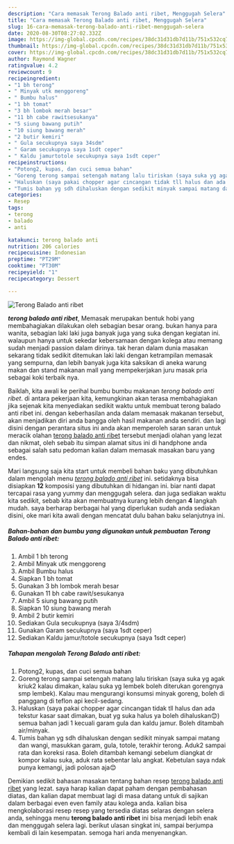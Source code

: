 ```yaml
---
description: "Cara memasak Terong Balado anti ribet, Menggugah Selera"
title: "Cara memasak Terong Balado anti ribet, Menggugah Selera"
slug: 16-cara-memasak-terong-balado-anti-ribet-menggugah-selera
date: 2020-08-30T08:27:02.332Z
image: https://img-global.cpcdn.com/recipes/38dc31d31db7d11b/751x532cq70/terong-balado-anti-ribet-foto-resep-utama.jpg
thumbnail: https://img-global.cpcdn.com/recipes/38dc31d31db7d11b/751x532cq70/terong-balado-anti-ribet-foto-resep-utama.jpg
cover: https://img-global.cpcdn.com/recipes/38dc31d31db7d11b/751x532cq70/terong-balado-anti-ribet-foto-resep-utama.jpg
author: Raymond Wagner
ratingvalue: 4.2
reviewcount: 9
recipeingredient:
- "1 bh terong"
- " Minyak utk menggoreng"
- " Bumbu halus"
- "1 bh tomat"
- "3 bh lombok merah besar"
- "11 bh cabe rawitsesukanya"
- "5 siung bawang putih"
- "10 siung bawang merah"
- "2 butir kemiri"
- " Gula secukupnya saya 34sdm"
- " Garam secukupnya saya 1sdt ceper"
- " Kaldu jamurtotole secukupnya saya 1sdt ceper"
recipeinstructions:
- "Potong2, kupas, dan cuci semua bahan"
- "Goreng terong sampai setengah matang lalu tiriskan (saya suka yg agak kriuk2 kalau dimakan, kalau suka yg lembek boleh diterukan gorengnya smp lembek). Kalau mau mengurangi konsumsi minyak goreng, boleh di panggang di teflon api kecil-sedang."
- "Haluskan (saya pakai chopper agar cincangan tidak tll halus dan ada tekstur kasar saat dimakan, buat yg suka halus ya boleh dihaluskan😊) semua bahan jadi 1 kecuali garam gula dan kaldu jamur. Boleh ditambah air/minyak."
- "Tumis bahan yg sdh dihaluskan dengan sedikit minyak sampai matang dan wangi, masukkan garam, gula, totole, terakhir terong. Aduk2 sampai rata dan koreksi rasa. Boleh ditambah kemangi sebelum diangkat dr kompor kalau suka, aduk rata sebentar lalu angkat. Kebetulan saya ndak punya kemangi, jadi polosan aja😊"
categories:
- Resep
tags:
- terong
- balado
- anti

katakunci: terong balado anti 
nutrition: 206 calories
recipecuisine: Indonesian
preptime: "PT29M"
cooktime: "PT30M"
recipeyield: "1"
recipecategory: Dessert

---
```



![Terong Balado anti ribet](https://img-global.cpcdn.com/recipes/38dc31d31db7d11b/751x532cq70/terong-balado-anti-ribet-foto-resep-utama.jpg)

<b><i>terong balado anti ribet</i></b>, Memasak merupakan bentuk hobi yang membahagiakan dilakukan oleh sebagian besar orang. bukan hanya para wanita, sebagian laki laki juga banyak juga yang suka dengan kegiatan ini. walaupun hanya untuk sekedar kebersamaan dengan kolega atau memang sudah menjadi passion dalam dirinya. tak heran dalam dunia masakan sekarang tidak sedikit ditemukan laki laki dengan ketrampilan memasak yang sempurna, dan lebih banyak juga kita saksikan di aneka warung makan dan stand makanan mall yang mempekerjakan juru masak pria sebagai koki terbaik nya.

Baiklah, kita awali ke perihal bumbu bumbu makanan <i>terong balado anti ribet</i>. di antara pekerjaan kita, kemungkinan akan terasa membahagiakan jika sejenak kita menyediakan sedikit waktu untuk membuat terong balado anti ribet ini. dengan keberhasilan anda dalam memasak makanan tersebut, akan menjadikan diri anda bangga oleh hasil makanan anda sendiri. dan lagi disini dengan perantara situs ini anda akan memperoleh saran saran untuk meracik olahan <u>terong balado anti ribet</u> tersebut menjadi olahan yang lezat dan nikmat, oleh sebab itu simpan alamat situs ini di handphone anda sebagai salah satu pedoman kalian dalam memasak masakan baru yang endes.




Mari langsung saja kita start untuk membeli bahan baku yang dibutuhkan dalam mengolah menu <u><i>terong balado anti ribet</i></u> ini. setidaknya bisa disiapkan <b>12</b> komposisi yang dibutuhkan di hidangan ini. biar nanti dapat tercapai rasa yang yummy dan menggugah selera. dan juga sediakan waktu kita sedikit, sebab kita akan membuatnya kurang lebih dengan <b>4</b> langkah mudah. saya berharap berbagai hal yang diperlukan sudah anda sediakan disini, oke mari kita awali dengan mencatat dulu bahan baku selanjutnya ini.

<!--inarticleads1-->

##### Bahan-bahan dan bumbu yang digunakan untuk pembuatan Terong Balado anti ribet:

1. Ambil 1 bh terong
1. Ambil  Minyak utk menggoreng
1. Ambil  Bumbu halus
1. Siapkan 1 bh tomat
1. Gunakan 3 bh lombok merah besar
1. Gunakan 11 bh cabe rawit/sesukanya
1. Ambil 5 siung bawang putih
1. Siapkan 10 siung bawang merah
1. Ambil 2 butir kemiri
1. Sediakan  Gula secukupnya (saya 3/4sdm)
1. Gunakan  Garam secukupnya (saya 1sdt ceper)
1. Sediakan  Kaldu jamur/totole secukupnya (saya 1sdt ceper)




<!--inarticleads2-->

##### Tahapan mengolah Terong Balado anti ribet:

1. Potong2, kupas, dan cuci semua bahan
1. Goreng terong sampai setengah matang lalu tiriskan (saya suka yg agak kriuk2 kalau dimakan, kalau suka yg lembek boleh diterukan gorengnya smp lembek). Kalau mau mengurangi konsumsi minyak goreng, boleh di panggang di teflon api kecil-sedang.
1. Haluskan (saya pakai chopper agar cincangan tidak tll halus dan ada tekstur kasar saat dimakan, buat yg suka halus ya boleh dihaluskan😊) semua bahan jadi 1 kecuali garam gula dan kaldu jamur. Boleh ditambah air/minyak.
1. Tumis bahan yg sdh dihaluskan dengan sedikit minyak sampai matang dan wangi, masukkan garam, gula, totole, terakhir terong. Aduk2 sampai rata dan koreksi rasa. Boleh ditambah kemangi sebelum diangkat dr kompor kalau suka, aduk rata sebentar lalu angkat. Kebetulan saya ndak punya kemangi, jadi polosan aja😊




Demikian sedikit bahasan masakan tentang bahan resep <u>terong balado anti ribet</u> yang lezat. saya harap kalian dapat paham dengan pembahasan diatas, dan kalian dapat membuat lagi di masa datang untuk di sajikan dalam berbagai even even family atau kolega anda. kalian bisa mengkolaborasi resep resep yang tersedia diatas selaras dengan selera anda, sehingga menu <b>terong balado anti ribet</b> ini bisa menjadi lebih enak dan menggugah selera lagi. berikut ulasan singkat ini, sampai berjumpa kembali di lain kesempatan. semoga hari anda menyenangkan.
